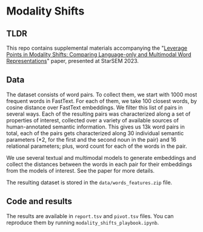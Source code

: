 # Modality Shifts
## TLDR
This repo contains supplemental materials accompanying the "[Leverage Points in Modality Shifts: Comparing Language-only and Multimodal Word Representations](http://arxiv.org/abs/2306.02348)" paper, presented at StarSEM 2023. 

## Data
The dataset consists of word pairs. To collect them, we start with 1000 most frequent words in FastText. For each of them, we take 100 closest words, by cosine distance over FastText embeddings. We filter this list of pairs in several ways. 
Each of the resulting pairs was characterized along a set of properties of interest, collected over a variety of available sources of human-annotated semantic information. 
This gives us 13k word pairs in total, each of the pairs gets characterized along 30 individual semantic parameters (\*2, for the first and the second noun in the pair) and 16 relational parameters; plus, word count for each of the words in the pair.

We use several textual and multimodal models to generate embeddings and collect the distances between the words in each pair for their embeddings from the models of interest. 
See the paper for more details.

The resulting dataset is stored in the `data/words_features.zip` file.

## Code and results

The results are available in `report.tsv` and `pivot.tsv` files.
You can reproduce them by running `modality_shifts_playbook.ipynb`.